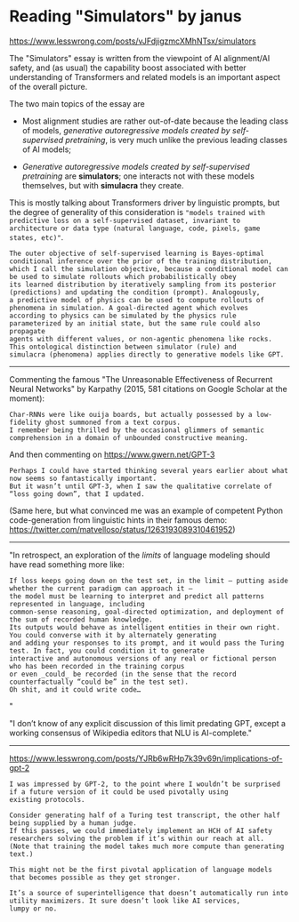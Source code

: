 # Reading "Simulators" by janus

https://www.lesswrong.com/posts/vJFdjigzmcXMhNTsx/simulators

The "Simulators" essay is written from the viewpoint of AI alignment/AI safety, and (as usual) the capability boost associated with
better understanding of Transformers and related models is an important aspect of the overall picture.

The two main topics of the essay are

  * Most alignment studies are rather out-of-date because the leading class of models, _generative autoregressive models created by self-supervised pretraining_, is very much unlike the previous leading classes of AI models;

  * _Generative autoregressive models created by self-supervised pretraining_ are **simulators**; one interacts not with these models themselves, but with **simulacra** they create.

This is mostly talking about Transformers driver by linguistic prompts, but the degree of generality of this consideration is `"models trained with predictive loss on a self-supervised dataset, invariant to architecture or data type (natural language, code, pixels, game states, etc)"`.

```
The outer objective of self-supervised learning is Bayes-optimal conditional inference over the prior of the training distribution,
which I call the simulation objective, because a conditional model can be used to simulate rollouts which probabilistically obey
its learned distribution by iteratively sampling from its posterior (predictions) and updating the condition (prompt). Analogously,
a predictive model of physics can be used to compute rollouts of phenomena in simulation. A goal-directed agent which evolves
according to physics can be simulated by the physics rule parameterized by an initial state, but the same rule could also propagate
agents with different values, or non-agentic phenomena like rocks. This ontological distinction between simulator (rule) and
simulacra (phenomena) applies directly to generative models like GPT.
```

---

Commenting the famous "The Unreasonable Effectiveness of Recurrent Neural Networks" by Karpathy (2015, 581 citations on Google Scholar at the moment):

```
Char-RNNs were like ouija boards, but actually possessed by a low-fidelity ghost summoned from a text corpus. 
I remember being thrilled by the occasional glimmers of semantic comprehension in a domain of unbounded constructive meaning.
```

And then commenting on https://www.gwern.net/GPT-3

```
Perhaps I could have started thinking several years earlier about what now seems so fantastically important. 
But it wasn’t until GPT-3, when I saw the qualitative correlate of “loss going down”, that I updated.
```

(Same here, but what convinced me was an example of competent Python code-generation from linguistic hints
in their famous demo: https://twitter.com/matvelloso/status/1263193089310461952)

---

"In retrospect, an exploration of the _limits_ of language modeling should have read something more like:

```
If loss keeps going down on the test set, in the limit – putting aside whether the current paradigm can approach it – 
the model must be learning to interpret and predict all patterns represented in language, including 
common-sense reasoning, goal-directed optimization, and deployment of the sum of recorded human knowledge. 
Its outputs would behave as intelligent entities in their own right. You could converse with it by alternately generating 
and adding your responses to its prompt, and it would pass the Turing test. In fact, you could condition it to generate 
interactive and autonomous versions of any real or fictional person who has been recorded in the training corpus
or even _could_ be recorded (in the sense that the record counterfactually “could be” in the test set). 
Oh shit, and it could write code…
```
"

"I don’t know of any explicit discussion of this limit predating GPT, except a working consensus of Wikipedia editors that NLU is AI-complete."

---

https://www.lesswrong.com/posts/YJRb6wRHp7k39v69n/implications-of-gpt-2

```
I was impressed by GPT-2, to the point where I wouldn’t be surprised if a future version of it could be used pivotally using
existing protocols.

Consider generating half of a Turing test transcript, the other half being supplied by a human judge. 
If this passes, we could immediately implement an HCH of AI safety researchers solving the problem if it’s within our reach at all. 
(Note that training the model takes much more compute than generating text.)

This might not be the first pivotal application of language models that becomes possible as they get stronger.

It’s a source of superintelligence that doesn’t automatically run into utility maximizers. It sure doesn’t look like AI services,
lumpy or no.
```


